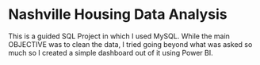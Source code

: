# Nashville Housing Data Analysis

This is a guided SQL Project in which I used MySQL.
While the main OBJECTIVE was to clean the data, I tried going beyond what was asked so much so I created a simple dashboard out of it using Power BI.

